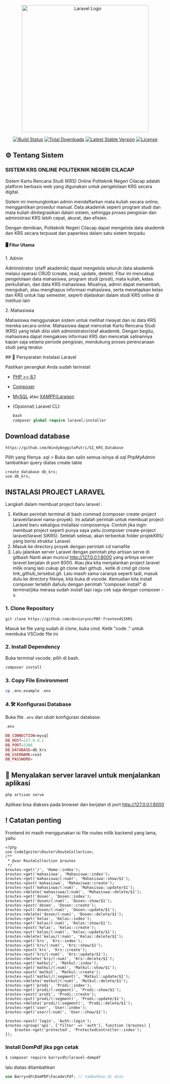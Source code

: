 <p align="center"><a href="https://laravel.com" target="_blank"><img src="https://raw.githubusercontent.com/laravel/art/master/logo-lockup/5%20SVG/2%20CMYK/1%20Full%20Color/laravel-logolockup-cmyk-red.svg" width="400" alt="Laravel Logo"></a></p>

<p align="center">
<a href="https://github.com/laravel/framework/actions"><img src="https://github.com/laravel/framework/workflows/tests/badge.svg" alt="Build Status"></a>
<a href="https://packagist.org/packages/laravel/framework"><img src="https://img.shields.io/packagist/dt/laravel/framework" alt="Total Downloads"></a>
<a href="https://packagist.org/packages/laravel/framework"><img src="https://img.shields.io/packagist/v/laravel/framework" alt="Latest Stable Version"></a>
<a href="https://packagist.org/packages/laravel/framework"><img src="https://img.shields.io/packagist/l/laravel/framework" alt="License"></a>
</p>

## ⚙️ Tentang Sistem
### SISTEM KRS ONLINE POLITEKNIK NEGERI CILACAP

<p> Sistem Kartu Rencana Studi (KRS) Online Politeknik Negeri Cilacap adalah platform berbasis web yang digunakan untuk pengelolaan KRS secara digital.</p>

<p> Sistem ini memungkinkan admin mendaftarkan mata kuliah secara online, menggantikan prosedur manual. Data akademik seperti program studi dan mata kuliah diintegrasikan dalam sistem, sehingga proses pengisian dan administrasi KRS lebih cepat, akurat, dan efisien.</p>

<p> Dengan demikian, Politeknik Negeri Cilacap dapat mengelola data akademik dan KRS secara terpusat dan paperless dalam satu sistem terpadu.</p>

#### 🖥️ Fitur Utama
<p> 1. Admin
<p>Administrator (staff akademik) dapat mengelola seluruh data akademik melalui operasi CRUD (create, read, update, delete). Fitur ini mencakup pengelolaan data mahasiswa, program studi (prodi), mata kuliah, kelas perkuliahan, dan data KRS mahasiswa. Misalnya, admin dapat menambah, mengubah, atau menghapus informasi mahasiswa, serta menetapkan kelas dan KRS untuk tiap semester, seperti dijelaskan dalam studi KRS online di institusi lain</p>
</p>
<p> 2. Mahasiswa
<p>Mahasiswa menggunakan sistem untuk melihat riwayat dan isi data KRS mereka secara online. Mahasiswa dapat mencetak Kartu Rencana Studi (KRS) yang telah diisi oleh administrator/staf akademik. Dengan begitu, mahasiswa dapat mengakses informasi KRS dan mencetak salinannya kapan saja selama periode pengisian, mendukung proses perencanaan studi yang teratur.</p>
</p>
## 📁 Persyaratan Instalasi Laravel

Pastikan perangkat Anda sudah terinstal:

- [PHP >= 8.1](https://www.php.net/)
- [Composer](https://getcomposer.org/)
- [MySQL](https://www.mysql.com/) atau [XAMPP/Laragon](https://laragon.org/)
- (Opsional) Laravel CLI:

  ```php
  bash
  composer global require laravel/installer
  ```

## Download database
```
https://github.com/WindyAnggitaPutri/SI_KRS_Database
```
Pilih yang filenya .sql > Buka dan salin semua isinya di sql PhpMyAdmin
tambahkan query diatas create table
```
create database db_krs;
use db_krs;
```
## INSTALASI PROJECT LARAVEL

Langkah dalam membuat project baru laravel :
1.	Ketikan perintah terminal di bash commad (composer create-project laravel/laravel nama-proyek). Ini adalah perintah untuk membuat project Laravel baru sekaligus installasi composernya.
Contoh jika ingin membuat project seperti punya saya yaitu (composer create-project laravel/laravel SiKRS).
Setelah selesai, akan terbentuk folder projekKRS/ yang berisi struktur Laravel.
2.	Masuk ke directory proyek dengan perintah cd namafile
3.	Lalu jalankan server Laravel dengan perintah php artisan serve di gitbash
Nanti akan muncul http://127.0.0.1:8000 yang artinya server laravel berjalan di port 8000.
Atau jika kita menjalankan project laravel milik orang lain cukup git clone dari github , ketik di cmd git clone link_github_tersebut.git. Lalu masih sama caranya seperti tadi, masuk dulu ke directory filenya, kita buka di vscode. Kemudian kita install composer terlebih dahulu dengan perintah ”composer install” di terminal/jika merasa sudah install tapi ragu cek saja dengan composer -v.

### 1. Clone Repository 
```
git clone https://github.com/deviarynn/PBF-frontendSIKRS
```
<p>Masuk ke file yang sudah di clone, buka cmd. Ketik "code ." untuk membuka VSCode file ini</p>

### 2. Install Dependency
Buka terminal vscode, pilih di bash.
```bash
composer install
```
### 3. Copy File Environment

```bash
cp .env.example .env
```
### 4.🛠️ Konfigurasi Database

Buka file `.env` dan ubah konfigurasi database.

```php
.env

DB_CONNECTION=mysql
DB_HOST=127.0.0.1
DB_PORT=3306
DB_DATABASE=db_krs
DB_USERNAME=root
DB_PASSWORD=

```
## 🚀 Menyalakan server laravel untuk menjalankan aplikasi

```bash
php artisan serve
```

Aplikasi bisa diakses pada browser dan berjalan di port http://127.0.0.1:8000

## ! Catatan penting
Frontend ini masih menggunakan isi file routes milik backend yang lama, yaitu
```App/Config/Routes
<?php
use CodeIgniter\Router\RouteCollection;
/**
 * @var RouteCollection $routes
 */
$routes->get('/', 'Home::index');
$routes->get('mahasiswa', 'Mahasiswa::index');
$routes->get('mahasiswa/(:num)', 'Mahasiswa::show/$1');
$routes->post('mahasiswa', 'Mahasiswa::create');
$routes->put('mahasiswa/(:num)', 'Mahasiswa::update/$1');
$routes->delete('mahasiswa/(:num)', 'Mahasiswa::delete/$1');
$routes->get('dosen', 'Dosen::index');
$routes->get('dosen/(:num)', 'Dosen::show/$1');
$routes->post('dosen', 'Dosen::create');
$routes->put('dosen/(:num)', 'Dosen::update/$1');
$routes->delete('dosen/(:num)', 'Dosen::delete/$1');
$routes->get('kelas', 'Kelas::index');
$routes->get('kelas/(:num)', 'Kelas::show/$1');
$routes->post('kelas', 'Kelas::create');
$routes->put('kelas/(:num)', 'Kelas::update/$1');
$routes->delete('kelas/(:num)', 'Kelas::delete/$1');
$routes->get('krs', 'Krs::index');
$routes->get('krs/(:num)', 'Krs::show/$1');
$routes->post('krs', 'Krs::create');
$routes->put('krs/(:num)', 'Krs::update/$1');
$routes->delete('krs/(:num)', 'Krs::delete/$1');
$routes->get('matkul/', 'Matkul::index');
$routes->get('matkul/(:num)', 'Matkul::show/$1');
$routes->post('matkul', 'Matkul::create');
$routes->put('matkul/(:segment)', 'Matkul::update/$1');
$routes->delete('matkul/(:num)', 'Matkul::delete/$1');
$routes->get('prodi', 'Prodi::index');
$routes->get('prodi/(:segment)', 'Prodi::show/$1');
$routes->post('prodi', 'Prodi::create');
$routes->put('prodi/(:segment)', 'Prodi::update/$1');
$routes->delete('prodi/(:segment)', 'Prodi::delete/$1');
$routes->get('user', 'User::index');
$routes->get('user/(:num)', 'User::show/$1');

$routes->post('login', 'Auth::login');
$routes->group('api', ['filter' => 'auth'], function ($routes) {
    $routes->get('protected', 'ProtectedController::index');
});
```
### Install DomPdf jika pgn cetak
```bash
$ composer require barryvdh/laravel-dompdf
```

lalu diatas ditambahkan
```php
use Barryvdh\DomPDF\Facade\Pdf; // tambahkan di atas
```
